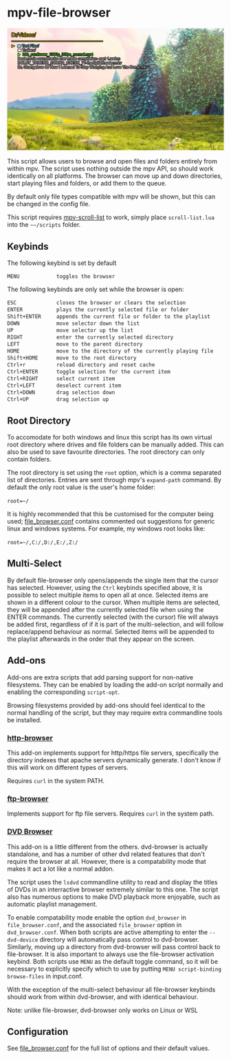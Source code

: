 # mpv-file-browser

![cover](screenshots/bunny.png)

This script allows users to browse and open files and folders entirely from within mpv. The script uses nothing outside the mpv API, so should work identically on all platforms. The browser can move up and down directories, start playing files and folders, or add them to the queue.

By default only file types compatible with mpv will be shown, but this can be changed in the config file.

This script requires [mpv-scroll-list](https://github.com/CogentRedTester/mpv-scroll-list) to work, simply place `scroll-list.lua` into the `~~/scripts` folder.

## Keybinds
The following keybind is set by default

    MENU            toggles the browser

The following keybinds are only set while the browser is open:

    ESC             closes the browser or clears the selection
    ENTER           plays the currently selected file or folder
    Shift+ENTER     appends the current file or folder to the playlist
    DOWN            move selector down the list
    UP              move selector up the list
    RIGHT           enter the currently selected directory
    LEFT            move to the parent directory
    HOME            move to the directory of the currently playing file
    Shift+HOME      move to the root directory
    Ctrl+r          reload directory and reset cache
    Ctrl+ENTER      toggle selection for the current item
    Ctrl+RIGHT      select current item
    Ctrl+LEFT       deselect current item
    Ctrl+DOWN       drag selection down
    Ctrl+UP         drag selection up

## Root Directory
To accomodate for both windows and linux this script has its own virtual root directory where drives and file folders can be manually added. This can also be used to save favourite directories. The root directory can only contain folders.

The root directory is set using the `root` option, which is a comma separated list of directories. Entries are sent through mpv's `expand-path` command. By default the only root value is the user's home folder:

`root=~/`

It is highly recommended that this be customised for the computer being used; [file_browser.conf](file_browser.conf) contains commented out suggestions for generic linux and windows systems. For example, my windows root looks like:

`root=~/,C:/,D:/,E:/,Z:/`

## Multi-Select
By default file-browser only opens/appends the single item that the cursor has selected. However, using the `Ctrl` keybinds specified above, it is possible to select multiple items to open all at once. Selected items are shown in a different colour to the cursor. When multiple items are selected, they will be appended after the currently selected file when using the ENTER commands. The currently selected (with the cursor) file will always be added first, regardless of if it is part of the multi-selection, and will follow replace/append behaviour as normal. Selected items will be appended to the playlist afterwards in the order that they appear on the screen.

## Add-ons
Add-ons are extra scripts that add parsing support for non-native filesystems.
They can be enabled by loading the add-on script normally and enabling the corresponding `script-opt`.

Browsing filesystems provided by add-ons should feel identical to the normal handling of the script,
but they may require extra commandline tools be installed.

### [http-browser](addons/http-browser.lua)
This add-on implements support for http/https file servers, specifically the directory indexes that apache servers dynamically generate.
I don't know if this will work on different types of servers.

Requires `curl` in the system PATH.

### [ftp-browser](addons/ftp-browser.lua)
Implements support for ftp file servers. Requires `curl` in the system path.

### [DVD Browser](https://github.com/CogentRedTester/mpv-dvd-browser)
This add-on is a little different from the others. dvd-browser is actually standalone, and has a number of other dvd related features that don't
require the browser at all. However, there is a compatability mode that makes it act a lot like a normal addon.

The script uses the `lsdvd` commandline utility to read and display the titles of DVDs in an interractive browser extremely similar to this one.
The script also has numerous options to make DVD playback more enjoyable, such as automatic playlist management.

To enable compatability mode enable the option `dvd_browser` in `file_browser.conf`, and the associated `file_browser` option in `dvd_browser.conf`.
When both scripts are active attempting to enter the `--dvd-device` directory will automatically pass control to dvd-browser.
Similarly, moving up a directory from dvd-browser will pass control back to file-browser.
It is also important to always use the file-browser activation keybind. Both scripts use `MENU` as the default toggle command, so it will be necessary to explicitly specify which to use by putting `MENU script-binding browse-files` in input.conf.



With the exception of the multi-select behaviour all file-browser keybinds should work from within dvd-browser, and with identical behaviour. 

Note: unlike file-browser, dvd-browser only works on Linux or WSL

## Configuration
See [file_browser.conf](file_browser.conf) for the full list of options and their default values.
